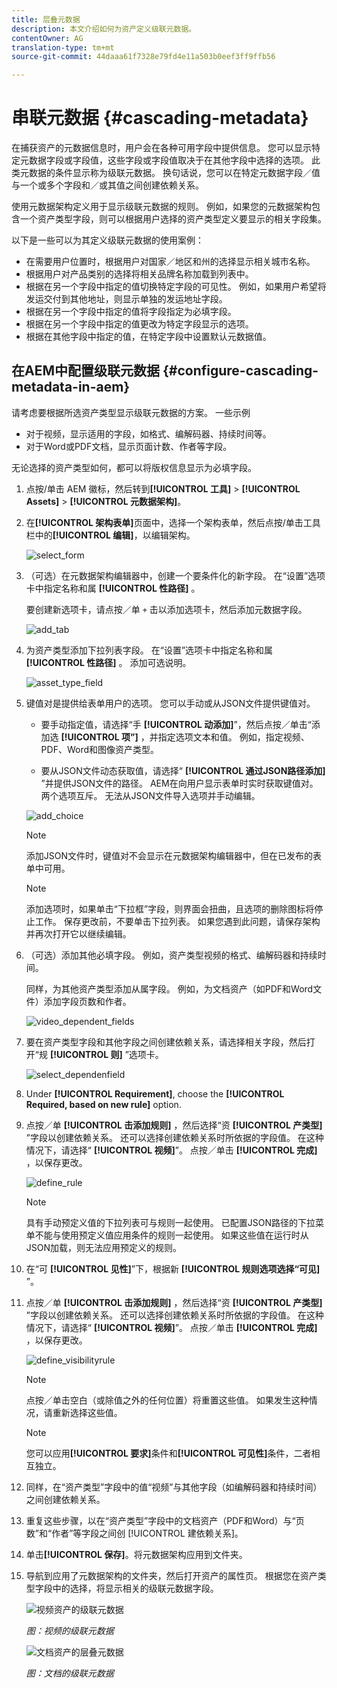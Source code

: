 ```yaml
---
title: 层叠元数据
description: 本文介绍如何为资产定义级联元数据。
contentOwner: AG
translation-type: tm+mt
source-git-commit: 44daaa61f7328e79fd4e11a503b0eef3ff9ffb56

---
```



# 串联元数据 {#cascading-metadata}

在捕获资产的元数据信息时，用户会在各种可用字段中提供信息。 您可以显示特定元数据字段或字段值，这些字段或字段值取决于在其他字段中选择的选项。 此类元数据的条件显示称为级联元数据。 换句话说，您可以在特定元数据字段／值与一个或多个字段和／或其值之间创建依赖关系。

使用元数据架构定义用于显示级联元数据的规则。 例如，如果您的元数据架构包含一个资产类型字段，则可以根据用户选择的资产类型定义要显示的相关字段集。

以下是一些可以为其定义级联元数据的使用案例：

* 在需要用户位置时，根据用户对国家／地区和州的选择显示相关城市名称。
* 根据用户对产品类别的选择将相关品牌名称加载到列表中。
* 根据在另一个字段中指定的值切换特定字段的可见性。 例如，如果用户希望将发运交付到其他地址，则显示单独的发运地址字段。
* 根据在另一个字段中指定的值将字段指定为必填字段。
* 根据在另一个字段中指定的值更改为特定字段显示的选项。
* 根据在其他字段中指定的值，在特定字段中设置默认元数据值。

## 在AEM中配置级联元数据 {#configure-cascading-metadata-in-aem}

请考虑要根据所选资产类型显示级联元数据的方案。 一些示例

* 对于视频，显示适用的字段，如格式、编解码器、持续时间等。
* 对于Word或PDF文档，显示页面计数、作者等字段。

无论选择的资产类型如何，都可以将版权信息显示为必填字段。

1. 点按/单击 AEM 徽标，然后转到&#x200B;**[!UICONTROL 工具]** > **[!UICONTROL Assets]** > **[!UICONTROL 元数据架构]**。
1. 在&#x200B;**[!UICONTROL 架构表单]**&#x200B;页面中，选择一个架构表单，然后点按/单击工具栏中的&#x200B;**[!UICONTROL 编辑]**，以编辑架构。

   ![select_form](assets/select_form.png)

1. （可选）在元数据架构编辑器中，创建一个要条件化的新字段。 在“设置”选项卡中指定名称和属 **[!UICONTROL 性路径]** 。

   要创建新选项卡，请点按／单 `+` 击以添加选项卡，然后添加元数据字段。

   ![add_tab](assets/add_tab.png)

1. 为资产类型添加下拉列表字段。 在“设置”选项卡中指定名称和属 **[!UICONTROL 性路径]** 。 添加可选说明。

   ![asset_type_field](assets/asset_type_field.png)

1. 键值对是提供给表单用户的选项。 您可以手动或从JSON文件提供键值对。

   * 要手动指定值，请选择“手 **[!UICONTROL 动添加]**”，然后点按／单击“添加选 **[!UICONTROL 项”]** ，并指定选项文本和值。 例如，指定视频、PDF、Word和图像资产类型。

   * 要从JSON文件动态获取值，请选择“ **[!UICONTROL 通过JSON路径添加]** ”并提供JSON文件的路径。 AEM在向用户显示表单时实时获取键值对。
   两个选项互斥。 无法从JSON文件导入选项并手动编辑。

   ![add_choice](assets/add_choice.png)

   >[!NOTE]
   >
   >添加JSON文件时，键值对不会显示在元数据架构编辑器中，但在已发布的表单中可用。

   >[!NOTE]
   >
   >添加选项时，如果单击“下拉框”字段，则界面会扭曲，且选项的删除图标将停止工作。 保存更改前，不要单击下拉列表。 如果您遇到此问题，请保存架构并再次打开它以继续编辑。

1. （可选）添加其他必填字段。 例如，资产类型视频的格式、编解码器和持续时间。

   同样，为其他资产类型添加从属字段。 例如，为文档资产（如PDF和Word文件）添加字段页数和作者。

   ![video_dependent_fields](assets/video_dependent_fields.png)

1. 要在资产类型字段和其他字段之间创建依赖关系，请选择相关字段，然后打开“规 **[!UICONTROL 则]** ”选项卡。

   ![select_dependenfield](assets/select_dependentfield.png)

1. Under **[!UICONTROL Requirement]**, choose the **[!UICONTROL Required, based on new rule]** option.
1. 点按／单 **[!UICONTROL 击添加规则]** ，然后选择“资 **[!UICONTROL 产类型]** ”字段以创建依赖关系。 还可以选择创建依赖关系时所依据的字段值。 在这种情况下，请选择“ **[!UICONTROL 视频]**”。 点按／单击 **[!UICONTROL 完成]** ，以保存更改。

   ![define_rule](assets/define_rule.png)

   >[!NOTE]
   >
   >具有手动预定义值的下拉列表可与规则一起使用。 已配置JSON路径的下拉菜单不能与使用预定义值应用条件的规则一起使用。 如果这些值在运行时从JSON加载，则无法应用预定义的规则。

1. 在“可 **[!UICONTROL 见性]**”下，根据新 **[!UICONTROL 规则选项选择“可见]** ”。

1. 点按／单 **[!UICONTROL 击添加规则]** ，然后选择“资 **[!UICONTROL 产类型]** ”字段以创建依赖关系。 还可以选择创建依赖关系时所依据的字段值。 在这种情况下，请选择“ **[!UICONTROL 视频]**”。 点按／单击 **[!UICONTROL 完成]** ，以保存更改。

   ![define_visibilityrule](assets/define_visibilityrule.png)

   >[!NOTE]
   >
   >点按／单击空白（或除值之外的任何位置）将重置这些值。 如果发生这种情况，请重新选择这些值。

   >[!NOTE]
   >
   >您可以应用&#x200B;**[!UICONTROL 要求]**&#x200B;条件和&#x200B;**[!UICONTROL 可见性]**&#x200B;条件，二者相互独立。

1. 同样，在“资产类型”字段中的值“视频”与其他字段（如编解码器和持续时间）之间创建依赖关系。
1. 重复这些步骤，以在“资产类型”字段中的文档资产（PDF和Word）与“页数”和“作者”等字段之间创 [!UICONTROL 建依赖关系]。
1. 单击&#x200B;**[!UICONTROL 保存]**。将元数据架构应用到文件夹。

1. 导航到应用了元数据架构的文件夹，然后打开资产的属性页。 根据您在资产类型字段中的选择，将显示相关的级联元数据字段。

   ![视频资产的级联元数据](assets/video_asset.png)

   *图：视频的级联元数据*

   ![文档资产的层叠元数据](assets/doc_type_fields.png)

   *图：文档的级联元数据*
